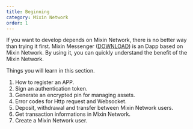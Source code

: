 ```yaml
---
title: Beginning
category: Mixin Network
order: 1
---
```


If you want to develop depends on Mixin Network, there is no better way than trying it first. Mixin Messenger ([DOWNLOAD](https://mixin.one)) is an Dapp based on Mixin Network. By using it, you can quickly understand the benefit of the Mixin Network.

Things you will learn in this section.

1. How to register an APP.
2. Sign an authentication token.
3. Generate an encrypted pin for managing assets.
4. Error codes for Http request and Websocket.
5. Deposit, withdrawal and transfer between Mixin Network users.
6. Get transaction informations in Mixin Network.
7. Create a Mixin Network user.
